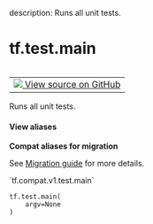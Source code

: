 description: Runs all unit tests.

<div itemscope itemtype="http://developers.google.com/ReferenceObject">
<meta itemprop="name" content="tf.test.main" />
<meta itemprop="path" content="Stable" />
</div>

# tf.test.main

<!-- Insert buttons and diff -->

<table class="tfo-notebook-buttons tfo-api nocontent" align="left">
<td>
  <a target="_blank" href="https://github.com/tensorflow/tensorflow/blob/r2.3/tensorflow/python/platform/test.py#L54-L58">
    <img src="https://www.tensorflow.org/images/GitHub-Mark-32px.png" />
    View source on GitHub
  </a>
</td>
</table>



Runs all unit tests.

<section class="expandable">
  <h4 class="showalways">View aliases</h4>
  <p>
<b>Compat aliases for migration</b>
<p>See
<a href="https://www.tensorflow.org/guide/migrate">Migration guide</a> for
more details.</p>
<p>`tf.compat.v1.test.main`</p>
</p>
</section>

<pre class="devsite-click-to-copy prettyprint lang-py tfo-signature-link">
<code>tf.test.main(
    argv=None
)
</code></pre>



<!-- Placeholder for "Used in" -->
